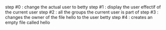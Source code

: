 step #0 : change the actual user to betty
step #1 : display the user effectif of the current user
step #2 : all the groups the current user is part of
step #3 : changes the owner of the file hello to the user betty
step #4 : creates an empty file called hello